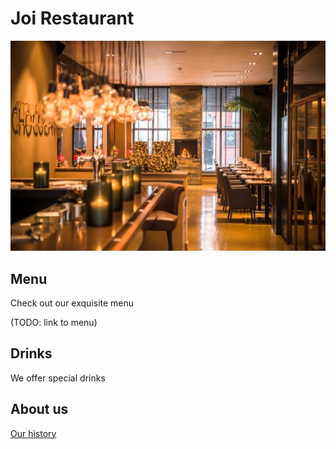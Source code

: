 # Joi Restaurant

![alt text](images/joi-rest.jfif)

## Menu

Check out our exquisite menu

(TODO: link to menu)

## Drinks

We offer special drinks

## About us

[Our history](history.md)

